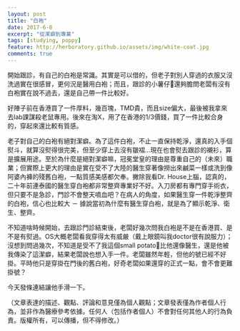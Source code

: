```yaml
---
layout: post
title: "​白袍"
date: 2017-6-8
excerpt: "從潔癖到專業"
tags: [studying, poppy]
feature: http://herboratory.github.io/assets/img/white-coat.jpg
comments: true
---
```


開始跟診，有自己的白袍是常識。其實是可以借的，但老子對別人穿過的衣服又沒洗過實在很感冒，更何況是醫用白袍；而且，跟診的小薯仔🥔還夠膽問老闆有沒有白袍實在說不過去，還是自己帶一件比較好。

好陣子前在香港買了一件厚料，幾百塊，TMD貴，而且size偏大，最後被我拿來去lab課謀殺老鼠專用。後來在淘X，用了在香港的1/3價錢，買了一件比較合身的，穿起來還比較有質感。

老子對自己的白袍有絕對潔癖。為了這件白袍，不止一直保持乾淨，還真的入手個熨斗，就算沒熨得很完美，但至少穿上去沒有皺褶...現在也會熨去跟診的襯衫，算是擴展用途。至於為什麼是絕對潔癖嘛，冠冕堂皇的理由是尊重自己的（未來）職業；但實際上更大的理由是實在受不了大陸的醫生穿著像撈出來鹹菜一樣或洗到像阿婆內褲的殘舊白袍，一點質感美感都欠奉。撇除我看Dr. House上腦，認真的，二十年前連泰國的醫生穿白袍都非常整齊專業好不好。入刀房都有專門穿手術衣，但只要不是急診，門診不會整天噴血吧？在病人的角度，如果醫生穿一件乾淨整齊的白袍，信心也比較大 － 據說當初為什麼有醫生穿白袍，就是為了顯示乾淨、衛生、整齊。

不知道啥時候開始，去跟診門診結束後，老闆好幾次問我白袍是不是在香港買、是不是有熨過。OS大概老闆看我穿得太有威嚴（戴上眼鏡叫我doctor很有說服力）；沒想到問過幾次，不知道是受不了我這個small potato🥔比他還像醫生，還是他被我傳染了這潔癖，結果老闆說也想入手一件。老闆雖然年輕，但他的號已經不好掛。平時他只是穿掛在門後的舊白袍，好奇老闆如果還穿的正式一點，會不會更難掛號？

今天發條連結讓他手滑一下。

（文章表達的描述、觀點、評論和意見僅為個人觀點；文章發表僅為作者個人行為，並非作為醫療參考依據。任何人（包括作者個人）不會對任何其他人的行為負責。版權所有，可以傳播，但不得修改。）
